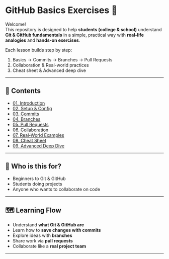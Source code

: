 # GitHub Basics Exercises 🚀

Welcome!  
This repository is designed to help **students (college & school)** understand **Git & GitHub fundamentals** in a simple, practical way with **real-life analogies** and **hands-on exercises**.  

Each lesson builds step by step:
1. Basics → Commits → Branches → Pull Requests  
2. Collaboration & Real-world practices  
3. Cheat sheet & Advanced deep dive  

---

## 📂 Contents
- [01. Introduction](01-getting-started.md)
- [02. Setup & Config](02-repository.md)
- [03. Commits](03-commits.md)
- [04. Branches](04-branches.md)
- [05. Pull Requests](05-pullrequests.md)
- [06. Collaboration](06-collaboration.md)
- [07. Real-World Examples](07-realworld.md)
- [08. Cheat Sheet](08-cheatsheet.md)
- [09. Advanced Deep Dive](09-advanced.md)

---

## 🎯 Who is this for?
- Beginners to Git & GitHub  
- Students doing projects  
- Anyone who wants to collaborate on code 

---

## 🗺️ Learning Flow
- Understand **what Git & GitHub are**  
- Learn how to **save changes with commits**  
- Explore ideas with **branches**  
- Share work via **pull requests**  
- Collaborate like a **real project team**  

---
